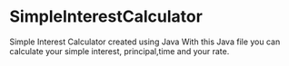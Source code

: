 # SimpleInterestCalculator
Simple Interest Calculator created using Java
With this Java file you can calculate your simple interest, principal,time and your rate.
